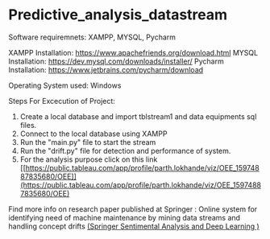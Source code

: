 # Predictive_analysis_datastream

Software requiremnets:
XAMPP, MYSQL, Pycharm

XAMPP Installation: https://www.apachefriends.org/download.html
MYSQL Installation: https://dev.mysql.com/downloads/installer/
Pycharm Installation: https://www.jetbrains.com/pycharm/download

Operating System used:	Windows

Steps For Excecution of Project:
1. Create a local database and import tblstream1 and data equipments sql files.
2. Connect to the local database using XAMPP
3. Run the "main.py" file to start the stream
4. Run the "drift.py" file for detection and performance of system.
5. For the analysis purpose click on this link [[https://public.tableau.com/app/profile/parth.lokhande/viz/OEE_15974887835680/OEE]](https://public.tableau.com/app/profile/parth.lokhande/viz/OEE_15974887835680/OEE)



Find more info on research paper published at Springer : Online system for identifying need of machine maintenance by mining data streams and handling concept drifts [(Springer Sentimental Analysis and Deep Learning )](https://link.springer.com/book/10.1007/978-981-16-5157-1)
